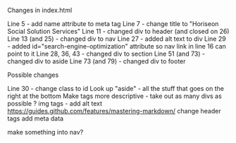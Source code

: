 Changes in index.html

Line 5 - add name attribute to meta tag
Line 7 - change title to "Horiseon Social Solution Services"
Line 11 - changed div to header (and closed on 26)
Line 13 (and 25) - changed div to nav
Line 27 - added alt text to div
Line 29 - added id="search-engine-optimization" attribute so nav link in line 16 can point to it
Line 28, 36, 43 - changed div to section
Line 51 (and 73) - changed div to aside
Line 73 (and 79) - changed div to footer


Possible changes

Line 30 - change class to id
Look up "aside" - all the stuff that goes on the right at the bottom
Make tags more descriptive - take out as many divs as possible ?
img tags - add alt text
https://guides.github.com/features/mastering-markdown/
change header tags
add meta data

make something into nav?
